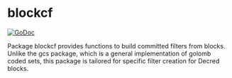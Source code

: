 blockcf
==========

[![GoDoc](https://godoc.org/github.com/pinqy520/dcrd/gcs/blockcf?status.png)](http://godoc.org/github.com/pinqy520/dcrd/gcs/blockcf)

Package blockcf provides functions to build committed filters from blocks.
Unlike the gcs package, which is a general implementation of golomb coded sets,
this package is tailored for specific filter creation for Decred blocks.